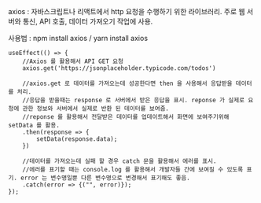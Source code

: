 axios : 자바스크립트나 리액트에서 http 요청을 수행하기 위한 라이브러리. 주로 웹 서버와 통신, API 호출, 데이터 가져오기 작업에 사용.

사용법 : npm install axios / yarn install axios

    useEffect(() => {
        //Axios 를 활용해서 API GET 요청
        axios.get('https://jsonplaceholder.typicode.com/todos')
        
        //axios.get 로 데이터를 가져오는데 성공한다면 then 을 사용해서 응답받을 데이터를 처리.
        //응답을 받을때는 response 로 서버에서 받은 응답을 표시. reponse 가 실제로 요청에 관한 정보와 서버에서 실제로 반환 된 데이터를 보여줌.
        //reponse 를 활용해서 전달받은 데이터를 업데이트해서 화면에 보여주기위해 setData 를 활용.
        .then(response => {
            setData(response.data);
        })

        //데이터를 가져오는데 실패 할 경우 catch 문을 활용해서 에러를 표시.
        //에러를 표기할 때는 console.log 를 활용해서 개발자들 간에 보여질 수 있도록 표기. error 는 변수명일뿐 다른 변수명으로 변경해서 표기해도 좋음.
        .catch(error => {("", error)});
    });